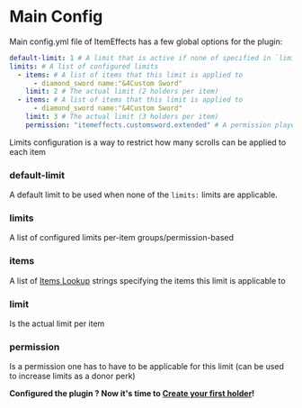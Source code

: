 # Main Config

Main config.yml file of ItemEffects has a few global options for the plugin:

```yaml
default-limit: 1 # A limit that is active if none of specified in `limits` do not match the case
limits: # A list of configured limits
  - items: # A list of items that this limit is applied to
      - diamond_sword name:"&4Custom Sword"
    limit: 2 # The actual limit (2 holders per item)
  - items: # A list of items that this limit is applied to
      - diamond_sword name:"&4Custom Sword"
    limit: 3 # The actual limit (3 holders per item)
    permission: "itemeffects.customsword.extended" # A permission player has to have to use this limit
```

Limits configuration is a way to restrict how many scrolls can be applied to each item

### default-limit

A default limit to be used when none of the `limits:` limits are applicable.

### limits

A list of configured limits per-item groups/permission-based

### items

A list of [Items Lookup](https://plugins.auxilor.io/all-plugins/the-item-lookup-system) strings specifying the items
this limit is applicable to

### limit

Is the actual limit per item

### permission

Is a permission one has to have to be applicable for this limit (can be used to increase limits as a donor perk)


**Configured the plugin ? Now it's time to [Create your first holder](Configuring-A-Holder-IE.md)!**